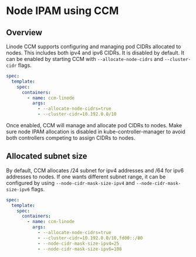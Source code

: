 # Node IPAM using CCM

## Overview

Linode CCM supports configuring and managing pod CIDRs allocated to nodes. This includes both ipv4 and ipv6 CIDRs. It is disabled by default. It can be enabled by starting CCM with `--allocate-node-cidrs` and `--cluster-cidr` flags.

```yaml
spec:
  template:
    spec:
      containers:
        - name: ccm-linode
          args:
            - --allocate-node-cidrs=true
            - --cluster-cidr=10.192.0.0/10
```

Once enabled, CCM will manage and allocate pod CIDRs to nodes. Make sure node IPAM allocation is disabled in kube-controller-manager to avoid both controllers competing to assign CIDRs to nodes.

## Allocated subnet size
By default, CCM allocates /24 subnet for ipv4 addresses and /64 for ipv6 addresses to nodes. If one wants different subnet range, it can be configured by using `--node-cidr-mask-size-ipv4` and `--node-cidr-mask-size-ipv6` flags.

```yaml
spec:
  template:
    spec:
      containers:
        - name: ccm-linode
          args:
            - --allocate-node-cidrs=true
            - --cluster-cidr=10.192.0.0/10,fd00::/80
            - --node-cidr-mask-size-ipv4=25
            - --node-cidr-mask-size-ipv6=108
```
